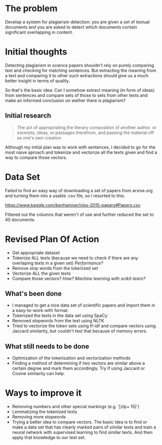 # The problem
Develop a system for plagiarism detection: you are given a set of textual documents and you
are asked to detect which documents contain significant overlapping in content.
# Initial thoughts
Detecting plagiarism in science papers shouldn't rely on purely comparing text and checking for matching sentences. But extracting the meaning from a text and comparing it to other such extractions should give us a much better insight in terms of quality.

So that's the basic idea: Can I somehow extract meaning (in form of ideas) from sentences and compare sets of those to sets from other texts and make an informed conclusion on wether there is plagiarism?

## Initial research
> The act of appropriating the literary composition of another author, or excerpts, ideas, or passages therefrom, and passing the material off as one's own creation.

Although my initial plan was to work with sentences, I decided to go for the most naive aproach and tokenize and vectorize all the texts given and find a way to compare those vectors.

# Data Set

Failed to find an easy way of downloading a set of papers from arxive.org and turning them into a usable .csv file, so I resorted to this:

https://www.kaggle.com/benhamner/nips-2015-papers#Papers.csv

Filtered out the columns that weren't of use and further reduced the set to 40 documents.

# Revised Plan Of Action

* Get appropriate dataset 
* Tokenize ALL texts (because we need to check if there are any overlaping texts in a given set) _Performance?_
* Remove stop words from the tokenized set
* Vectorize ALL the given texts
* Compare those vectors? _How? Machine learning with scikit-learn?_
## What's been done
* I managed to get a nice data set of scientific papers and import them in a easy-to-work-with format.
* Tokenized the texts in the data set using SpaCy
* Removed stopwords from the text using NLTK
* Tried to vectorize the token sets using tf-idf and compare vectors using Jaccard similarity, but couldn't test that because of memory errors.
## What still needs to be done
* Optimization of the tokenization and vectorization methods
* Finding a method of determining if two vectors are similar above a certain degree and mark them accordingly. Try if using Jaccard or Cosine similarity can help.

# Ways to improve it
* Removing numbers and other special markings (e.g. '[zlp+ 15]')
* Lemmatizing the tokenized texts
* Removing more stopwords
* Trying a better idea to compare vectors. The basic idea is to find or make a data set that has clearly marked pairs of similar texts and train a neural network with supervised learning to find similar texts. And then apply that knowledge to our test set.